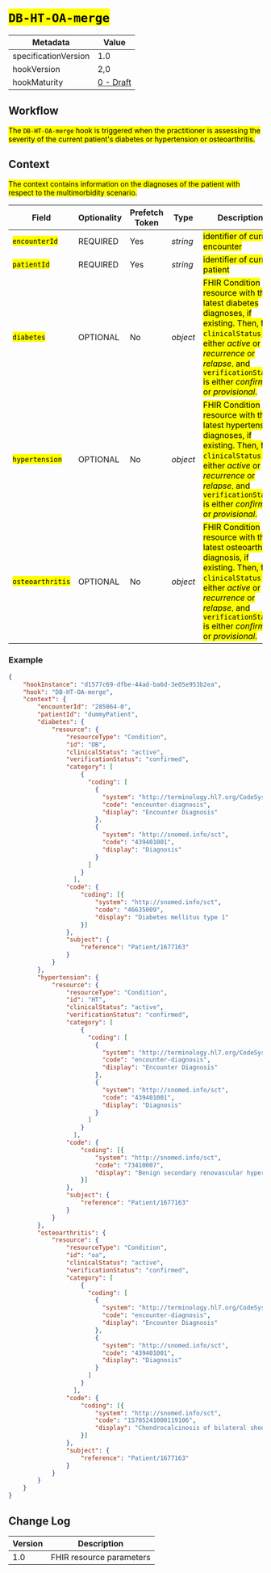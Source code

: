 # <mark>`DB-HT-OA-merge`</mark>

| Metadata | Value
| ---- | ----
| specificationVersion | 1.0
| hookVersion | 2,0
| hookMaturity | [0 - Draft](../../specification/1.0/#hook-maturity-model)

## Workflow

<mark>The `DB-HT-OA-merge` hook is triggered when the practitioner is assessing the severity of the current patient's diabetes or hypertension or osteoarthritis.</mark>

## Context
<mark>The context contains information on the diagnoses of the patient with respect to the multimorbidity scenario.</mark>

Field | Optionality | Prefetch Token | Type | Description
----- | -------- | ---- | ---- | ----
<mark>`encounterId`</mark> | REQUIRED | Yes | *string* | <mark>identifier of current encounter</mark>
<mark>`patientId`</mark> | REQUIRED | Yes | *string* | <mark>identifier of current patient</mark>
<mark>`diabetes`</mark> | OPTIONAL | No | *object* | <mark>FHIR Condition resource with the latest diabetes diagnoses, if existing. Then, field `clinicalStatus` is either *active* or *recurrence* or *relapse*, and `verificationStatus` is either *confirmed* or *provisional*.</mark>
<mark>`hypertension`</mark> | OPTIONAL | No | *object* | <mark>FHIR Condition resource with the latest hypertension diagnoses, if existing. Then, field `clinicalStatus` is either *active* or *recurrence* or *relapse*, and `verificationStatus` is either *confirmed* or *provisional*.</mark>
<mark>`osteoarthritis`</mark> | OPTIONAL | No | *object* | <mark>FHIR Condition resource with the latest osteoarthritis diagnosis, if existing. Then, field `clinicalStatus` is either *active* or *recurrence* or *relapse*, and `verificationStatus` is either *confirmed* or *provisional*.</mark>

### Example
```json
{
    "hookInstance": "d1577c69-dfbe-44ad-ba6d-3e05e953b2ea",
    "hook": "DB-HT-OA-merge",
    "context": {
        "encounterId": "285064-0",
        "patientId": "dummyPatient",
        "diabetes": {
            "resource": {
                "resourceType": "Condition",
                "id": "DB",
                "clinicalStatus": "active",
                "verificationStatus": "confirmed",
                "category": [
                    {
                      "coding": [
                        {
                          "system": "http://terminology.hl7.org/CodeSystem/condition-category",
                          "code": "encounter-diagnosis",
                          "display": "Encounter Diagnosis"
                        },
                        {
                          "system": "http://snomed.info/sct",
                          "code": "439401001",
                          "display": "Diagnosis"
                        }
                      ]
                    }
                  ],
                "code": {
                    "coding": [{
                        "system": "http://snomed.info/sct",
                        "code": "46635009",
                        "display": "Diabetes mellitus type 1"
                    }]
                },
                "subject": {
                    "reference": "Patient/1677163"
                }
            }
        },
        "hypertension": {
            "resource": {
                "resourceType": "Condition",
                "id": "HT",
                "clinicalStatus": "active",
                "verificationStatus": "confirmed",
                "category": [
                    {
                      "coding": [
                        {
                          "system": "http://terminology.hl7.org/CodeSystem/condition-category",
                          "code": "encounter-diagnosis",
                          "display": "Encounter Diagnosis"
                        },
                        {
                          "system": "http://snomed.info/sct",
                          "code": "439401001",
                          "display": "Diagnosis"
                        }
                      ]
                    }
                  ],
                "code": {
                    "coding": [{
                        "system": "http://snomed.info/sct",
                        "code": "73410007",
                        "display": "Benign secondary renovascular hypertension (disorder)"
                    }]
                },
                "subject": {
                    "reference": "Patient/1677163"
                }
            }
        },
        "osteoarthritis": {
            "resource": {
                "resourceType": "Condition",
                "id": "oa",
                "clinicalStatus": "active",
                "verificationStatus": "confirmed",
                "category": [
                    {
                      "coding": [
                        {
                          "system": "http://terminology.hl7.org/CodeSystem/condition-category",
                          "code": "encounter-diagnosis",
                          "display": "Encounter Diagnosis"
                        },
                        {
                          "system": "http://snomed.info/sct",
                          "code": "439401001",
                          "display": "Diagnosis"
                        }
                      ]
                    }
                  ],
                "code": {
                    "coding": [{
                        "system": "http://snomed.info/sct",
                        "code": "15705241000119106",
                        "display": "Chondrocalcinosis of bilateral shoulders (disorder)"
                    }]
                },
                "subject": {
                    "reference": "Patient/1677163"
                }
            }
        }
    }
}
```

## Change Log

Version | Description
---- | ----
1.0 | FHIR resource parameters
